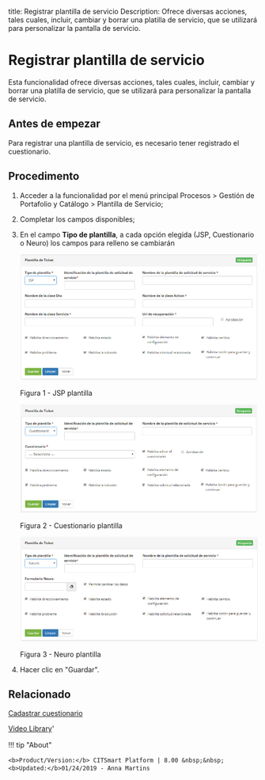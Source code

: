 title: Registrar plantilla de servicio
Description: Ofrece diversas acciones, tales cuales, incluir, cambiar y borrar una platilla de servicio, que se utilizará para personalizar la pantalla de servicio.

# Registrar plantilla de servicio


Esta funcionalidad ofrece diversas acciones, tales cuales, incluir, cambiar y
borrar una platilla de servicio, que se utilizará para personalizar la pantalla
de servicio.

Antes de empezar
--------------------

Para registrar una plantilla de servicio, es necesario tener registrado el
cuestionario.

Procedimento
----------------

1.  Acceder a la funcionalidad por el menú principal Procesos \> Gestión de
    Portafolio y Catálogo \> Plantilla de Servicio;

2.  Completar los campos disponibles;

3.  En el campo **Tipo de plantilla**, a cada opción elegida (JSP, Cuestionario o Neuro) los campos para relleno se cambiarán

    ![jsp](images/template-1.jpg)

    Figura 1 - JSP plantilla

    ![jsp](images/template-2.jpg)

    Figura 2 - Cuestionario plantilla

    ![jsp](images/template-3.jpg)

    Figura 3 - Neuro plantilla

4. Hacer clic en "Guardar".

Relacionado
-----------

[Cadastrar cuestionario](/es-es/citsmart-platform-8/platform-administration/questionnaires/questionaires-management/register-questionnaire.html)


<i class='fa fa-youtube-play  fa-2x' style='color:#97ce17;vertical-align: middle;'> </i> [Video Library](https://www.youtube.com/playlist?list=PLB5qK2uzf2ROUXdrTeH-_n6tXmG4oPtoz)'

!!! tip "About"

    <b>Product/Version:</b> CITSmart Platform | 8.00 &nbsp;&nbsp;
    <b>Updated:</b>01/24/2019 - Anna Martins
